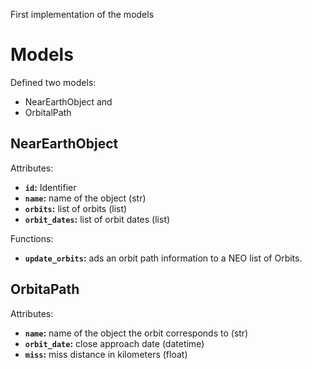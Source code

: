 First implementation of the models


# Models

Defined two models:

-   NearEarthObject and
-   OrbitalPath


## NearEarthObject

Attributes:

-   **`id`:** Identifier
-   **`name`:** name of the object (str)
-   **`orbits`:** list of orbits (list)
-   **`orbit_dates`:** list of orbit dates (list)

Functions:

-   **`update_orbits`:** ads an orbit path information to a NEO list of Orbits.


## OrbitaPath

Attributes:

-   **`name`:** name of the object the orbit corresponds to (str)
-   **`orbit_date`:** close approach date (datetime)
-   **`miss`:** miss distance in kilometers (float)

